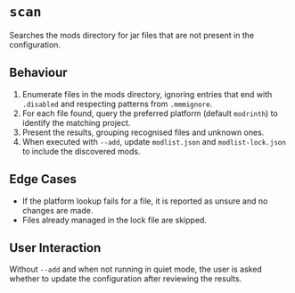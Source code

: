 # `scan`

Searches the mods directory for jar files that are not present in the configuration.

## Behaviour
1. Enumerate files in the mods directory, ignoring entries that end with `.disabled` and respecting patterns from `.mmmignore`.
2. For each file found, query the preferred platform (default `modrinth`) to identify the matching project.
3. Present the results, grouping recognised files and unknown ones.
4. When executed with `--add`, update `modlist.json` and `modlist-lock.json` to include the discovered mods.

## Edge Cases
- If the platform lookup fails for a file, it is reported as unsure and no changes are made.
- Files already managed in the lock file are skipped.

## User Interaction
Without `--add` and when not running in quiet mode, the user is asked whether to update the configuration after reviewing the results.
